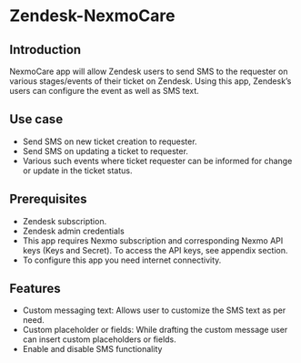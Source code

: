 # Zendesk-NexmoCare

## Introduction 
NexmoCare app will allow Zendesk users to send SMS to the requester on various stages/events of their ticket on Zendesk. Using this app, Zendesk’s users can configure the event as well as SMS text.

## Use case
  - Send SMS on new ticket creation to requester.
  - Send SMS on updating a ticket to requester.
  - Various such events where ticket requester can be informed for change or update in the ticket status.

## Prerequisites 
  - Zendesk subscription.
  - Zendesk admin credentials
  - This app requires Nexmo subscription and corresponding Nexmo API keys (Keys and Secret). To access the API keys, see appendix section.
  - To configure this app you need internet connectivity.
## Features 
  - Custom messaging text: Allows user to customize the SMS text as per need.
  - Custom placeholder or fields: While drafting the custom message user can insert custom placeholders or fields. 
  - Enable and disable SMS functionality
